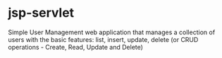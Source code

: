 # jsp-servlet
Simple User Management web application that manages a collection of users with the basic features: list, insert, update, delete (or CRUD operations - Create, Read, Update and Delete)

